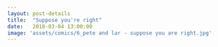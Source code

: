 ```yaml
---
layout: post-details
title:  "Suppose you're right"
date:   2018-03-04 13:00:00
image: 'assets/comics/6_pete and lar - suppose you are right.jpg'
---
```


